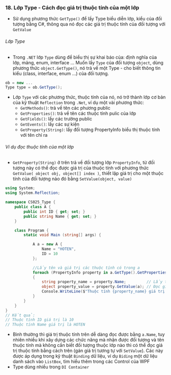 ### 18. Lớp Type - Cách đọc giá trị thuộc tính của một lớp

- Sử dụng phương thức `GetType()` để lấy Type biểu diễn lớp, kiểu của đối tượng bằng C#, thông qua nó đọc các giá trị thuộc tính của đối tượng với `GetValue`

###### Lớp Type

- Trong `.NET` lớp `Type` dùng để biểu thị sự khai báo của: định nghĩa của lớp, mảng, enum, interface ... Muốn lấy `Type` của đối tượng `object`, dùng phương thức `object.GetType()`, nó trả về một Type - cho biết thông tin kiểu (class, interface, enum ...) của đối tượng.

```csharp
ob = new ...
Type type = ob.GetType();
```

- Lớp `Type` với các phương thức, thuộc tính của nó, nó trở thành lớp cơ bản của kỹ thuật `Reflection` trong `.Net`, ví dụ một vài phương thức:
  - `GetMethods()`: trả về tên các phương public
  - `GetProperties()`: trả về tên các thuộc tính pulic của lớp
  - `GetFields()`: lấy các trường public
  - `GetEvents()`: lấy các sự kiện
  - `GetProperty(String)`: lấy đối tượng PropertyInfo biểu thị thuộc tính với tên chỉ ra

###### Ví dụ đọc thuộc tính của một lớp

- `GetProperty(String)` ở trên trả về đối tượng lớp `PropertyInfo`, từ đối tượng này có thể đọc được giá trị của thuộc tính với phương thức `GetValue( object obj, object[] index )`, thiết lập giá trị cho một thuộc tính của đối tượng nào đó bằng `SetValue(object, value)`

```csharp
using System;
using System.Reflection;

namespace CS025_Type {
    public class A {
        public int ID { get; set; }
        public string Name { get; set; }
    }

    class Program {
        static void Main (string[] args) {

            A a = new A {
                Name = "HOTEN",
                ID = 10
            };

            //Lấy tên và giá trị các thuộc tính có trong a
            foreach (PropertyInfo property in a.GetType().GetProperties())
            {
                string property_name = property.Name;         // Lấy tên thuộc tính
                object property_value = property.GetValue(a); // Đọc giá trị thuộc tính đối tượng a
                Console.WriteLine($"Thuộc tính {property_name} giá trị là {property_value}");
            }
        }
    }
}
// Kết quả:
// Thuộc tính ID giá trị là 10
// Thuộc tính Name giá trị là HOTEN
```

- Bình thường thì giá trị thuộc tính trên dễ dàng đọc được bằng `a.Name`, tuy nhiên nhiều khi xây dựng các chức năng mà nhận được đối tượng và tên thuộc tính mà không cần biết đối tượng thuộc lớp nào thì có thể đọc giá trị thuộc tính bằng cách trên (gán giá trị tương tự với `SetValue`). Các này được áp dụng trong kỹ thuật `Binding` dữ liệu, ví dụ `Biding` một dữ liệu danh sách vào `ListBox`, tìm hiểu thêm trong các Control của WPF
- Type dùng nhiều trong `DI Container`
